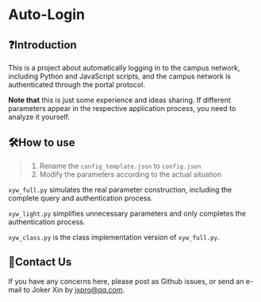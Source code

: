 # Auto-Login

## ❓Introduction

This is a project about automatically logging in to the campus network, including Python and JavaScript scripts, and the campus network is authenticated through the portal protocol.

**Note that** this is just some experience and ideas sharing. If different parameters appear in the respective application process, you need to analyze it yourself.

## 🛠️How to use

>   1.   Rename the `config_template.json` to `config.json`
>   2.   Modify the parameters according to the actual situation

`xyw_full.py` simulates the real parameter construction, including the complete query and authentication process.

`xyw_light.py` simplifies unnecessary parameters and only completes the authentication process.

`xyw_class.py` is the class implementation version of `xyw_full.py`.

## 📧Contact Us

If you have any concerns here, please post as Github issues, or send an e-mail to Joker Xin by [jxpro@qq.com](mailto:jxpro@qq.com).